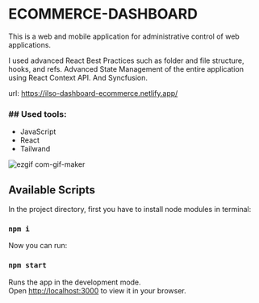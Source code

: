 # ECOMMERCE-DASHBOARD

This is a web and mobile application for administrative control of web applications. 

I used advanced React Best Practices such as folder and file structure, hooks, and refs. Advanced State Management of the entire application using React Context API. And Syncfusion.

url: https://ilso-dashboard-ecommerce.netlify.app/

<h3>## Used tools:</h3>
<ul>
<li>JavaScript</li>
<li>React</li>
<li>Tailwand</li>
</ul>

![ezgif com-gif-maker](https://user-images.githubusercontent.com/100448527/181026307-9ed69351-d2c6-4842-97a4-8de899c1aedd.gif)


## Available Scripts

In the project directory, first you have to install node modules in terminal:

### `npm i`

Now you can run:

### `npm start`

Runs the app in the development mode.\
Open [http://localhost:3000](http://localhost:3000) to view it in your browser.


